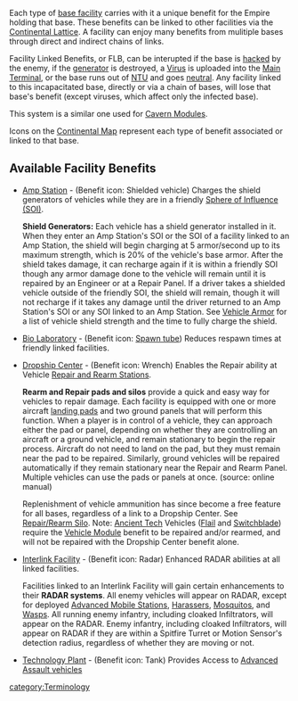 Each type of [base facility](locations/Facilities.md) carries with it a
unique benefit for the Empire holding that base. These benefits can be
linked to other facilities via the [Continental
Lattice](Lattice.md). A facility can enjoy many benefits from
mulitiple bases through direct and indirect chains of links.

Facility Linked Benefits, or FLB, can be interupted if the base is
[hacked](../etc/Capturing_Bases.md) by the enemy, if the
[generator](../items/Generator.md) is destroyed, a
[Virus](Virus.md) is uploaded into the [Main
Terminal](../items/Main_Terminal.md), or the base runs out of
[NTU](../items/NTU.md) and goes [neutral](Neutral.md). Any
facility linked to this incapacitated base, directly or via a chain of
bases, will lose that base's benefit (except viruses, which affect only
the infected base).

This system is a similar one used for [Cavern
Modules](../etc/Modules.md).

Icons on the [Continental Map](../etc/Continental_Map.md) represent
each type of benefit associated or linked to that base.

## Available Facility Benefits

- [Amp Station](../locations/Amp_Station.md) - (Benefit icon: Shielded
  vehicle) Charges the shield generators of vehicles while they are in
  a friendly [Sphere of Influence (SOI)](../locations/Sphere_of_Influence.md).

  **Shield Generators:** Each vehicle has a shield generator installed
  in it. When they enter an Amp Station's SOI or the SOI of a facility
  linked to an Amp Station, the shield will begin charging at 5
  armor/second up to its maximum strength, which is 20% of the
  vehicle's base armor. After the shield takes damage, it can recharge
  again if it is within a friendly SOI though any armor damage done to
  the vehicle will remain until it is repaired by an Engineer or at a
  Repair Panel. If a driver takes a shielded vehicle outside of the
  friendly SOI, the shield will remain, though it will not recharge if
  it takes any damage until the driver returned to an Amp Station's
  SOI or any SOI linked to an Amp Station. See [Vehicle
  Armor](Vehicle_Armor.md) for a list of vehicle shield
  strength and the time to fully charge the shield.

<!-- -->

- [Bio Laboratory](../locations/Bio_Laboratory.md) - (Benefit icon: [Spawn
  tube](Spawn_tube.md)) Reduces respawn times at friendly
  linked facilities.

<!-- -->

- [Dropship Center](../locations/Dropship_Center.md) - (Benefit icon:
  Wrench) Enables the Repair ability at Vehicle [Repair and Rearm
  Stations](../items/Repair_Rearm_Silo.md).

  **Rearm and Repair pads and silos** provide a quick and easy way for
  vehicles to repair damage. Each facility is equipped with one or
  more aircraft [landing pads](../items/Landing_Pad.md) and two ground
  panels that will perform this function. When a player is in control
  of a vehicle, they can approach either the pad or panel, depending
  on whether they are controlling an aircraft or a ground vehicle, and
  remain stationary to begin the repair process. Aircraft do not need
  to land on the pad, but they must remain near the pad to be
  repaired. Similarly, ground vehicles will be repaired automatically
  if they remain stationary near the Repair and Rearm Panel. Multiple
  vehicles can use the pads or panels at once. (source: online
  manual)

  Replenishment of vehicle ammunition has since become a free feature
  for all bases, regardless of a link to a Dropship Center. See
  [Repair/Rearm Silo](../items/Repair_Rearm_Silo.md).
  Note: [Ancient Tech](Ancient_Technology.md) Vehicles
  ([Flail](../items/Flail.md) and
  [Switchblade](../items/Switchblade.md)) require the [Vehicle
  Module](../etc/Vehicle_Module.md) benefit to be repaired and/or
  rearmed, and will not be repaired with the Dropship Center benefit
  alone.

<!-- -->

- [Interlink Facility](Interlink.md) - (Benefit icon:
  Radar) Enhanced RADAR abilities at all linked facilities.

  Facilities linked to an Interlink Facility will gain certain
  enhancements to their **RADAR systems**. All enemy vehicles will
  appear on RADAR, except for deployed [Advanced Mobile
  Stations](../vehicles/Advanced_Mobile_Station.md),
  [Harassers](../vehicles/Harasser.md), [Mosquitos](../vehicles/Mosquito.md),
  and [Wasps](../vehicles/Wasp.md). All running enemy infantry, including
  cloaked Infiltrators, will appear on the RADAR. Enemy infantry,
  including cloaked Infiltrators, will appear on RADAR if they are
  within a Spitfire Turret or Motion Sensor's detection radius,
  regardless of whether they are moving or not.

<!-- -->

- [Technology Plant](../locations/Technology_Plant.md) - (Benefit icon:
  Tank) Provides Access to [Advanced Assault
  vehicles](../vehicles/Advanced_Assault_vehicles.md)

[category:Terminology](category:Terminology.md)
